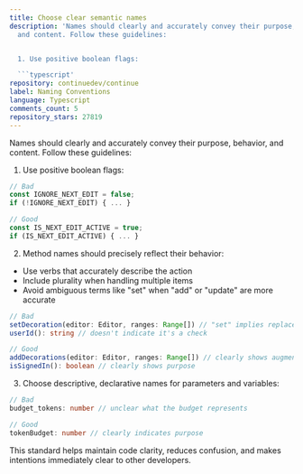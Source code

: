 ```yaml
---
title: Choose clear semantic names
description: 'Names should clearly and accurately convey their purpose, behavior,
  and content. Follow these guidelines:


  1. Use positive boolean flags:

  ```typescript'
repository: continuedev/continue
label: Naming Conventions
language: Typescript
comments_count: 5
repository_stars: 27819
---
```


Names should clearly and accurately convey their purpose, behavior, and content. Follow these guidelines:

1. Use positive boolean flags:
```typescript
// Bad
const IGNORE_NEXT_EDIT = false;
if (!IGNORE_NEXT_EDIT) { ... }

// Good
const IS_NEXT_EDIT_ACTIVE = true;
if (IS_NEXT_EDIT_ACTIVE) { ... }
```

2. Method names should precisely reflect their behavior:
- Use verbs that accurately describe the action
- Include plurality when handling multiple items
- Avoid ambiguous terms like "set" when "add" or "update" are more accurate

```typescript
// Bad
setDecoration(editor: Editor, ranges: Range[]) // "set" implies replacement
userId(): string // doesn't indicate it's a check

// Good
addDecorations(editor: Editor, ranges: Range[]) // clearly shows augmenting
isSignedIn(): boolean // clearly shows purpose
```

3. Choose descriptive, declarative names for parameters and variables:
```typescript
// Bad
budget_tokens: number // unclear what the budget represents

// Good
tokenBudget: number // clearly indicates purpose
```

This standard helps maintain code clarity, reduces confusion, and makes intentions immediately clear to other developers.